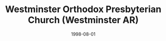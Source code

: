 ---
date: &id001 1998-08-01
end_date: null
location:
  address: 10101 Cunningham Avenue
  city: Westminster
  state: AR
minister:
- end: 1956-01-01
  name: Robert Morris
  start: 1955-01-01
  type: pastor
- end: 1979-01-01
  name: Edwards Elliott
  start: 1956-01-01
  type: pastor
- end: 2002-01-01
  name: William Warren
  start: 1980-01-01
  type: pastor
- end: null
  name: William Gorrell
  start: 2003-01-01
  type: pastor
- end: 1976-01-01
  name: Robert Newsom
  start: 1973-01-01
  type: Associate Pastor
- end: 1985-01-01
  name: Jack Smith
  start: 1981-01-01
  type: Associate Pastor
- end: 2000-01-01
  name: William Baldwin
  start: 1996-01-01
  type: Associate Pastor
- end: 2000-01-01
  name: Yong Kim
  start: 1999-01-01
  type: Associate Pastor
- end: 2001-01-01
  name: Kim Dang
  start: 1999-01-01
  type: Associate Pastor
- end: 2006-01-01
  name: Gonzalo Salinas
  start: 2002-01-01
  type: Associate Pastor
- end: 2010-01-01
  name: Stephen Larson
  start: 1990-01-01
  type: Assistant Pastor
ministers:
- Robert Morris
- Edwards Elliott
- William Warren
- William Gorrell
- Robert Newsom
- Jack Smith
- William Baldwin
- Yong Kim
- Kim Dang
- Gonzalo Salinas
- Stephen Larson
name: Westminster Orthodox Presbyterian Church
names:
- end: 1998-08-01
  name: Garden Grove Orthodox Presbyterian Church
  start: 1955-01-01
- end: null
  name: Westminster Orthodox Presbyterian Church
  start: 1998-08-01
origination_date: *id001
raw_data: "AR   Westminster\nWestminster Orthodox Presbyterian Church  (August\
  \ 1, 1998\u2013 )\n(previously Garden Grove Orthodox Presbyterian Church, 1955\u2013\
  1998)\n10101 Cunningham Avenue\nPastors: Robert Morris, 1955\u201356\nEdwards Elliott,\
  \ 1956\u201379\nWilliam Warren, 1980\u20132002\nWilliam Gorrell, 2003\u2013\nAssoc.\
  \ Pastors: Robert Newsom, 1973\u201376\nJack Smith, 1981\u201385\nWilliam Baldwin,\
  \ 1996\u20132000\nYong Kim, 1999\u20132000\nKim Dang, 1999\u20132001\nGonzalo Salinas,\
  \ 2002\u20136\nAsst. Pastor: Stephen Larson, 1990\u20132010"
received_from: null
states:
- AR
status:
  active: true
  end_date: null
  reason: null
  received_from: null
  withdrawal_to: null
title: Westminster Orthodox Presbyterian Church (Westminster AR)

---